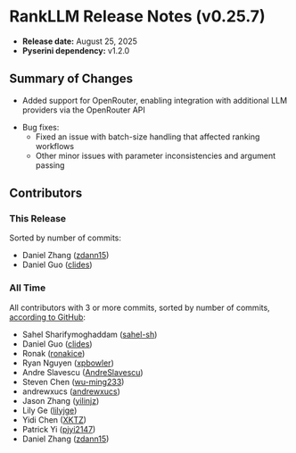 # RankLLM Release Notes (v0.25.7)

+ **Release date:** August 25, 2025
+ **Pyserini dependency:** v1.2.0

## Summary of Changes

- Added support for OpenRouter, enabling integration with additional LLM providers via the OpenRouter API
+ Bug fixes:
    - Fixed an issue with batch-size handling that affected ranking workflows
    - Other minor issues with parameter inconsistencies and argument passing

## Contributors

### This Release

Sorted by number of commits:

+ Daniel Zhang ([zdann15](https://github.com/zdann15))
+ Daniel Guo ([clides](https://github.com/clides))

### All Time

All contributors with 3 or more commits, sorted by number of commits, [according to GitHub](https://github.com/castorini/rank_llm/graphs/contributors):

+ Sahel Sharifymoghaddam ([sahel-sh](https://github.com/sahel-sh))
+ Daniel Guo ([clides](https://github.com/clides))
+ Ronak ([ronakice](https://github.com/ronakice))
+ Ryan Nguyen ([xpbowler](https://github.com/xpbowler))
+ Andre Slavescu ([AndreSlavescu](https://github.com/AndreSlavescu))
+ Steven Chen ([wu-ming233](https://github.com/wu-ming233))
+ andrewxucs ([andrewxucs](https://github.com/andrewxucs))
+ Jason Zhang ([yilinjz](https://github.com/yilinjz))
+ Lily Ge ([lilyjge](https://github.com/lilyjge))
+ Yidi Chen ([XKTZ](https://github.com/XKTZ))
+ Patrick Yi ([pjyi2147](https://github.com/pjyi2147))
+ Daniel Zhang ([zdann15](https://github.com/zdann15))

